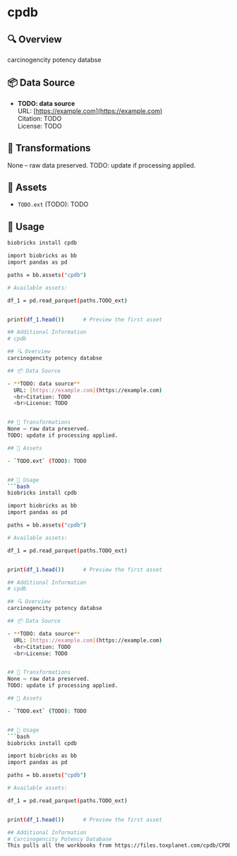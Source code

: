 # cpdb

## 🔍 Overview
carcinogencity potency databse

## 📦 Data Source

- **TODO: data source**  
  URL: [https://example.com](https://example.com)
  <br>Citation: TODO
  <br>License: TODO


## 🔄 Transformations
None – raw data preserved.
TODO: update if processing applied.

## 📁 Assets

- `TODO.ext` (TODO): TODO


## 🧪 Usage
```bash
biobricks install cpdb

import biobricks as bb
import pandas as pd

paths = bb.assets("cpdb")

# Available assets:

df_1 = pd.read_parquet(paths.TODO_ext)


print(df_1.head())      # Preview the first asset

## Additional Information
# cpdb

## 🔍 Overview
carcinogencity potency databse

## 📦 Data Source

- **TODO: data source**  
  URL: [https://example.com](https://example.com)
  <br>Citation: TODO
  <br>License: TODO


## 🔄 Transformations
None – raw data preserved.
TODO: update if processing applied.

## 📁 Assets

- `TODO.ext` (TODO): TODO


## 🧪 Usage
```bash
biobricks install cpdb

import biobricks as bb
import pandas as pd

paths = bb.assets("cpdb")

# Available assets:

df_1 = pd.read_parquet(paths.TODO_ext)


print(df_1.head())      # Preview the first asset

## Additional Information
# cpdb

## 🔍 Overview
carcinogencity potency databse

## 📦 Data Source

- **TODO: data source**  
  URL: [https://example.com](https://example.com)
  <br>Citation: TODO
  <br>License: TODO


## 🔄 Transformations
None – raw data preserved.
TODO: update if processing applied.

## 📁 Assets

- `TODO.ext` (TODO): TODO


## 🧪 Usage
```bash
biobricks install cpdb

import biobricks as bb
import pandas as pd

paths = bb.assets("cpdb")

# Available assets:

df_1 = pd.read_parquet(paths.TODO_ext)


print(df_1.head())      # Preview the first asset

## Additional Information
# Carcinogencity Potency Database
This pulls all the workbooks from https://files.toxplanet.com/cpdb/CPDB-tab.html

